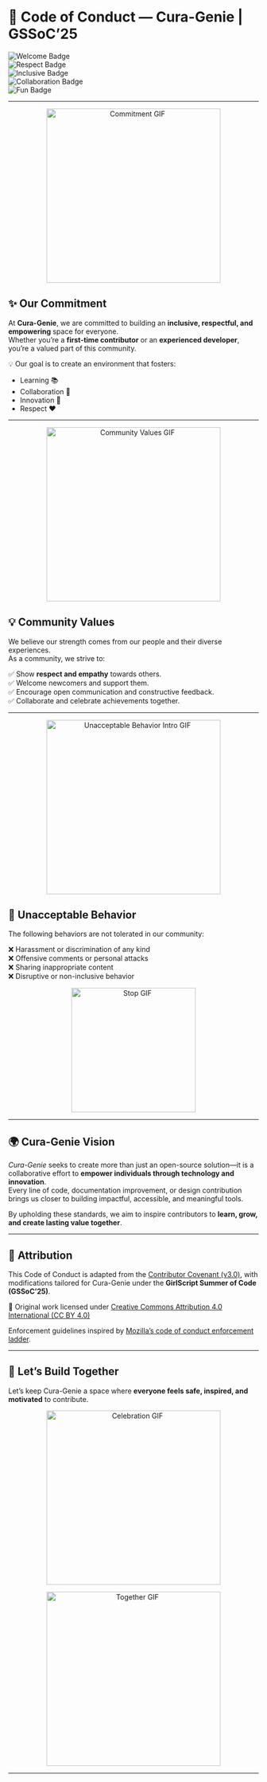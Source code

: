 # 🌱 Code of Conduct — Cura-Genie | GSSoC’25  

![Welcome Badge](https://img.shields.io/badge/Community-Welcoming-brightgreen?style=for-the-badge)  
![Respect Badge](https://img.shields.io/badge/Respect-Essential-blue?style=for-the-badge)  
![Inclusive Badge](https://img.shields.io/badge/Inclusive-Always-orange?style=for-the-badge)  
![Collaboration Badge](https://img.shields.io/badge/Collaboration-Priority-yellow?style=for-the-badge)  
![Fun Badge](https://img.shields.io/badge/Contributions-Fun-red?style=for-the-badge)  

---

<p align="center">
  <img src="https://media0.giphy.com/media/v1.Y2lkPTc5MGI3NjExNjM4eTRlaWh4OWVpZWExeDFqdmdydzlqaXp4cmc2ZGxxdjllb2doMCZlcD12MV9pbnRlcm5hbF9naWZfYnlfaWQmY3Q9Zw/hVEBWRInEvNOEVS18i/giphy.gif" width="350" alt="Commitment GIF">
</p>

## ✨ Our Commitment  

At **Cura-Genie**, we are committed to building an **inclusive, respectful, and empowering** space for everyone.  
Whether you’re a **first-time contributor** or an **experienced developer**, you’re a valued part of this community.  

💡 Our goal is to create an environment that fosters:  
- Learning 📚  
- Collaboration 🤝  
- Innovation 🚀  
- Respect ❤️  

---

<p align="center">
  <img src="https://media.giphy.com/media/v1.Y2lkPTc5MGI3NjExOTV3bHJnbjIxa3Z2dDFjcDNvMWw1b29rY2h5am01aTA3ZndvbmpkYiZlcD12MV9naWZzX3NlYXJjaCZjdD1n/L1R1tvI9svkIWwpVYr/giphy.gif" width="350" alt="Community Values GIF">
</p>

## 💡 Community Values  

We believe our strength comes from our people and their diverse experiences.  
As a community, we strive to:  

✅ Show **respect and empathy** towards others.  
✅ Welcome newcomers and support them.  
✅ Encourage open communication and constructive feedback.  
✅ Collaborate and celebrate achievements together.  

---

<p align="center">
  <img src="https://media2.giphy.com/media/v1.Y2lkPTc5MGI3NjExNGpzZjJ6dHhjb2Zjc254bzhpcGI2NThhcnczcWVsejZvbnZxcTFnbSZlcD12MV9pbnRlcm5hbF9naWZfYnlfaWQmY3Q9Zw/3oriO6qJiXajN0TyDu/giphy.gif" width="350" alt="Unacceptable Behavior Intro GIF">
</p>

## 🚫 Unacceptable Behavior  

The following behaviors are not tolerated in our community:  

❌ Harassment or discrimination of any kind  
❌ Offensive comments or personal attacks  
❌ Sharing inappropriate content  
❌ Disruptive or non-inclusive behavior  

<p align="center">
  <img src="https://media.giphy.com/media/v1.Y2lkPWVjZjA1ZTQ3NzJpdTNlbWM2cWNmdWlicHQ4bGx1dmozeWp0Y2ExbHdxaGxoaGhnbyZlcD12MV9naWZzX3NlYXJjaCZjdD1n/HscDLzkO8EOTmgkhQP/giphy.gif" width="250" alt="Stop GIF">
</p>

---

## 🌍 Cura-Genie Vision  

*Cura-Genie* seeks to create more than just an open-source solution—it is a collaborative effort to **empower individuals through technology and innovation**.  
Every line of code, documentation improvement, or design contribution brings us closer to building impactful, accessible, and meaningful tools.  

By upholding these standards, we aim to inspire contributors to **learn, grow, and create lasting value together**.  

---

## 📜 Attribution  

This Code of Conduct is adapted from the [Contributor Covenant (v3.0)](https://www.contributor-covenant.org/version/3/0/code_of_conduct/), with modifications tailored for Cura-Genie under the **GirlScript Summer of Code (GSSoC’25)**.  

📌 Original work licensed under [Creative Commons Attribution 4.0 International (CC BY 4.0)](https://creativecommons.org/licenses/by/4.0/)  

Enforcement guidelines inspired by [Mozilla’s code of conduct enforcement ladder](https://github.com/mozilla/diversity).  

---

## 🎉 Let’s Build Together  

Let’s keep Cura-Genie a space where **everyone feels safe, inspired, and motivated** to contribute.  

<p align="center">
  <img src="https://media.giphy.com/media/26AHONQ79FdWZhAI0/giphy.gif" width="350" alt="Celebration GIF">
</p>

<p align="center">
  <img src="https://media.giphy.com/media/v1.Y2lkPWVjZjA1ZTQ3NzJpdTNlbWM2cWNmdWlicHQ4bGx1dmozeWp0Y2ExbHdxaGxoaGhnbyZlcD12MV9naWZzX3NlYXJjaCZjdD1n/BACNp4PYgXACSPujxi/giphy.gif" width="350" alt="Together GIF">
</p>

---
